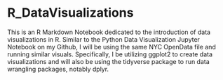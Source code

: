 # R_DataVisualizations
This is an R Markdown Notebook dedicated to the introduction of data visualizations in R. Similar to the Python Data Visualization Jupyter Notebook on my Github, I will be using the same NYC OpenData file and running similar visuals. Specifically, I be utilizing ggplot2 to create data visualizations and will also be using the tidyverse package to run data wrangling packages, notably dplyr.



